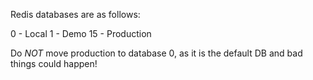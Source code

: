 Redis databases are as follows:

0 - Local
1 - Demo
15 - Production

Do *NOT* move production to database 0, as it is the default DB and bad things could happen!
